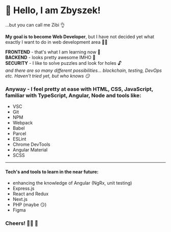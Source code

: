 # 👋 Hello, I am Zbyszek!
...but you can call me Zibi 👌

**My goal is to become Web Developer**, but I have not decided yet what exactly I want to do in web development area 🤷‍♂️

**FRONTEND** - that's what I am learning now 📖  
**BACKEND** - looks pretty awesome IMHO 🧬  
**SECURITY** - I like to solve puzzles and look for holes 🔓  
_and there are so many different possibilities... blockchain, testing, DevOps etc. Haven't tried yet, but who knows 😏_

### Anyway - I feel pretty at ease with **HTML, CSS, JavaScript**, familiar with **TypeScript**, **Angular**, **Node** and tools like:
- VSC
- Git
- NPM
- Webpack
- Babel
- Parcel
- ESLint
- Chrome DevTools  
- Angular Material
- SCSS
---  
#### Tech's and tools to learn in the near future:
- enhancing the knowledge of Angular (NgRx, unit testing)
- Express.js
- React and Redux
- Next.js
- PHP (maybe 😏)
- Figma

### Cheers! 👨‍🦲 🤝
